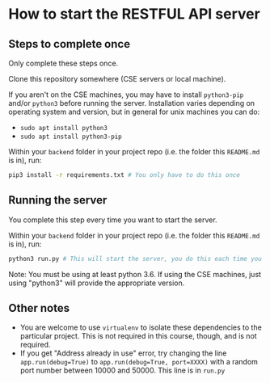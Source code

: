 # How to start the RESTFUL API server

## Steps to complete once

Only complete these steps once.

Clone this repository somewhere (CSE servers or local machine).

If you aren't on the CSE machines, you may have to install `python3-pip` and/or `python3` before running the server. Installation varies depending on operating system and version, but in general for unix machines you can do:
* `sudo apt install python3`
* `sudo apt install python3-pip`

Within your `backend` folder in your project repo (i.e. the folder this `README.md` is in), run:

```bash
pip3 install -r requirements.txt # You only have to do this once
```

## Running the server

You complete this step every time you want to start the server.

Within your `backend` folder in your project repo (i.e. the folder this `README.md` is in), run:

```bash
python3 run.py # This will start the server, you do this each time you want it to run
```

Note: You must be using at least python 3.6. If using the CSE machines, just using "python3" will provide the appropriate version.

## Other notes

* You are welcome to use `virtualenv` to isolate these dependencies to the particular project. This is not required in this course, though, and is not required.
* If you get "Address already in use" error, try changing the line `app.run(debug=True)` to `app.run(debug=True, port=XXXX)` with a random port number between 10000 and 50000. This line is in `run.py`
